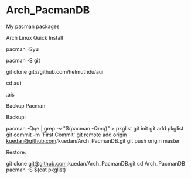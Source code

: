 Arch_PacmanDB
=============

My pacman packages

Arch Linux Quick Install

pacman -Syu

pacman -S git

git clone git://github.com/helmuthdu/aui

cd aui

.ais

Backup Pacman

Backup:

pacman -Qqe | grep -v "$(pacman -Qmq)" > pkglist
git init
git add pkglist
git commit -m 'First Commit'
git remote add origin kuedan@github.com/kuedan/Arch_PacmanDB.git
git push origin master

Restore:

git clone git@github.com:kuedan/Arch_PacmanDB.git
cd Arch_PacmanDB
pacman -S $(cat pkglist)
